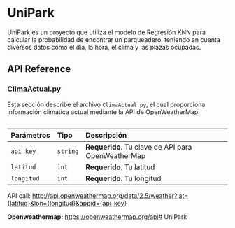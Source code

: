 
# UniPark

UniPark es un proyecto que utiliza el modelo de Regresión KNN para calcular la probabilidad de encontrar un parqueadero, teniendo en cuenta diversos datos como el día, la hora, el clima y las plazas ocupadas.

## API Reference

### ClimaActual.py

Esta sección describe el archivo `ClimaActual.py`, el cual proporciona información climática actual mediante la API de OpenWeatherMap.

```http
```
| Parámetros | Tipo     | Descripción                |
| :-------- | :------- | :------------------------- |
| `api_key` | `string` | **Requerido**. Tu clave de API para OpenWeatherMap |
| `latitud` | `int`    | **Requerido**. Tu latitud |
| `longitud` | `int`   | **Requerido**. Tu longitud |


API call: http://api.openweathermap.org/data/2.5/weather?lat={latitud}&lon={longitud}&appid={api_key}


**Openweathermap:** https://openweathermap.org/api# UniPark


